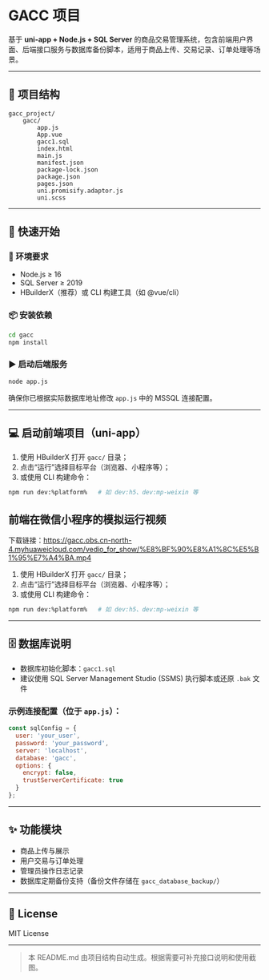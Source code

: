 # GACC 项目

基于 **uni-app + Node.js + SQL Server** 的商品交易管理系统，包含前端用户界面、后端接口服务与数据库备份脚本，适用于商品上传、交易记录、订单处理等场景。

---

## 📁 项目结构

```
gacc_project/
    gacc/
        app.js
        App.vue
        gacc1.sql
        index.html
        main.js
        manifest.json
        package-lock.json
        package.json
        pages.json
        uni.promisify.adaptor.js
        uni.scss
```

---

## 🚀 快速开始

### 🔧 环境要求

- Node.js ≥ 16
- SQL Server ≥ 2019
- HBuilderX（推荐）或 CLI 构建工具（如 @vue/cli）

### 📦 安装依赖

```bash
cd gacc
npm install
```

### ▶️ 启动后端服务

```bash
node app.js
```

确保你已根据实际数据库地址修改 `app.js` 中的 MSSQL 连接配置。

---

## 💻 启动前端项目（uni-app）

1. 使用 HBuilderX 打开 `gacc/` 目录；
2. 点击“运行”选择目标平台（浏览器、小程序等）；
3. 或使用 CLI 构建命令：

```bash
npm run dev:%platform%   # 如 dev:h5、dev:mp-weixin 等
```
## 前端在微信小程序的模拟运行视频
下载链接：https://gacc.obs.cn-north-4.myhuaweicloud.com/vedio_for_show/%E8%BF%90%E8%A1%8C%E5%B1%95%E7%A4%BA.mp4

1. 使用 HBuilderX 打开 `gacc/` 目录；
2. 点击“运行”选择目标平台（浏览器、小程序等）；
3. 或使用 CLI 构建命令：

```bash
npm run dev:%platform%   # 如 dev:h5、dev:mp-weixin 等
```
---

## 🗄 数据库说明

- 数据库初始化脚本：`gacc1.sql`
- 建议使用 SQL Server Management Studio (SSMS) 执行脚本或还原 `.bak` 文件

### 示例连接配置（位于 `app.js`）：

```js
const sqlConfig = {
  user: 'your_user',
  password: 'your_password',
  server: 'localhost',
  database: 'gacc',
  options: {
    encrypt: false,
    trustServerCertificate: true
  }
};
```

---

## ✨ 功能模块

- 商品上传与展示
- 用户交易与订单处理
- 管理员操作日志记录
- 数据库定期备份支持（备份文件存储在 `gacc_database_backup/`）

---

## 📄 License

MIT License

---

> 本 README.md 由项目结构自动生成。根据需要可补充接口说明和使用截图。
